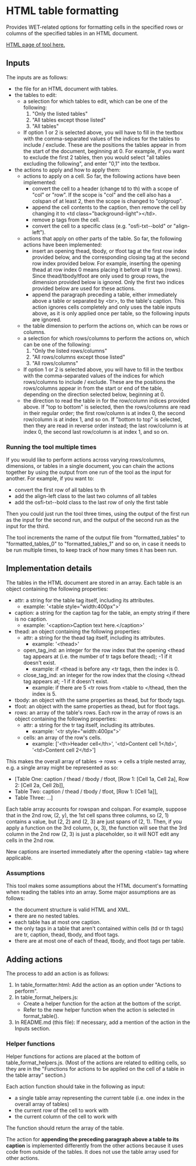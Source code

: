 # HTML table formatting
Provides WET-related options for formatting cells in the specified rows or columns of the specified tables in an HTML document.

[HTML page of tool here.](table_formatter.html)

## Inputs

The inputs are as follows:
- the file for an HTML document with tables.
- the tables to edit:
    - a selection for which tables to edit, which can be one of the following:
        1. "Only the listed tables"
        2. "All tables except those listed"
        3. "All tables"
    - If option 1 or 2 is selected above, you will have to fill in the textbox with the comma-separated values of the indices for the tables to include / exclude. These are the positions the tables appear in from the start of the document, beginning at 0. For example, if you want to exclude the first 2 tables, then you would select "all tables excluding the following", and enter "0,1" into the textbox.
- the actions to apply and how to apply them:
    - actions to apply on a cell. So far, the following actions have been implemented:
        - convert the cell to a header (change td to th) with a scope of "col" or "row". If the scope is "col" and the cell also has a colspan of at least 2, then the scope is changed to "colgroup".
        - append the cell contents to the caption, then remove the cell by changing it to &lt;td class="background-light">&lt;/td>.
        - remove p tags from the cell.
        - convert the cell to a specific class (e.g. "osfi-txt--bold" or "align-left").
    - actions that apply on other parts of the table. So far, the following actions have been implemented:
        - insert an opening thead, tbody, or tfoot tag at the first row index provided below, and the corresponding closing tag at the second row index provided below. For example, inserting the opening thead at row index 0 means placing it before all tr tags (rows). Since thead/tbody/tfoot are only used to group rows, the dimension provided below is ignored. Only the first two indices provided below are used for these actions.
        - append the paragraph preceding a table, either immediately above a table or separated by &lt;br>, to the table's caption. This action ignores cells completely and only uses the table inputs above, as it is only applied once per table, so the following inputs are ignored.
    - the table dimension to perform the actions on, which can be rows or columns.
    - a selection for which rows/columns to perform the actions on, which can be one of the following:
        1. "Only the listed rows/columns"
        2. "All rows/columns except those listed"
        3. "All rows/columns"
    - If option 1 or 2 is selected above, you will have to fill in the textbox with the comma-separated values of the indices for which rows/columns to include / exclude. These are the positions the rows/columns appear in from the start or end of the table, depending on the direction selected below, beginning at 0.
    - the direction to read the table in for the row/column indices provided above. If "top to bottom" is selected, then the rows/columns are read in their regular order; the first row/column is at index 0, the second row/column is at index 1, and so on. If "bottom to top" is selected, then they are read in reverse order instead; the last row/column is at index 0, the second last row/column is at index 1, and so on.

### Running the tool multiple times

If you would like to perform actions across varying rows/columns, dimensions, or tables in a single document, you can chain the actions together by using the output from one run of the tool as the input for another. For example, if you want to:
- convert the first row of all tables to th
- add the align-left class to the last two columns of all tables
- add the osfi-txt--bold class to the last row of only the first table

Then you could just run the tool three times, using the output of the first run as the input for the second run, and the output of the second run as the input for the third.

The tool increments the name of the output file from "formatted_tables" to "formatted_tables_0" to "formatted_tables_1" and so on, in case it needs to be run multiple times, to keep track of how many times it has been run. 

## Implementation details

The tables in the HTML document are stored in an array. Each table is an object containing the following properties:
- attr: a string for the table tag itself, including its attributes.
    - example: '&lt;table style="width:400px">'
- caption: a string for the caption tag for the table, an empty string if there is no caption.
    - example: '&lt;caption>Caption text here.&lt;/caption>'
- thead: an object containing the following properties:
    - attr: a string for the thead tag itself, including its attributes.
        - example: '&lt;thead>'
    - open_tag_ind: an integer for the row index that the opening &lt;thead tag appears at (i.e. the number of tr tags before thead); -1 if it doesn't exist.
        - example: if &lt;thead is before any &lt;tr tags, then the index is 0.
    - close_tag_ind: an integer for the row index that the closing &lt;/thead tag appears at; -1 if it doesn't exist.
        - example: if there are 5 &lt;tr rows from &lt;table to &lt;/thead, then the index is 5.
- tbody: an object with the same properties as thead, but for tbody tags.
- tfoot: an object with the same properties as thead, but for tfoot tags.
- rows: an array of the table's rows. Each row in the array of rows is an object containing the following properties:
    - attr: a string for the tr tag itself, including its attributes.
        - example: '&lt;tr style="width:400px">'
    - cells: an array of the row's cells.
        - example: ['&lt;th>Header cell&lt;/th>', '&lt;td>Content cell 1&lt;/td>', '&lt;td>Content cell 2&lt;/td>']

This makes the overall array of tables -> rows -> cells a triple nested array, e.g. a single array might be represented as so:
- [Table One: caption / thead / tbody / tfoot, [Row 1: [Cell 1a, Cell 2a], Row 2: [Cell 2a, Cell 2b]], 
-  Table Two: caption / thead / tbody / tfoot, [Row 1: [Cell 1a]],
-  Table Three: ...]

Each table array accounts for rowspan and colspan. For example, suppose that in the 2nd row, (2, y), the 1st cell spans three columns, so (2, 1) contains a value, but (2, 2) and (2, 3) are just spans of (2, 1). Then, if you apply a function on the 3rd column, (x, 3), the function will see that the 3rd column in the 2nd row (2, 3) is just a placeholder, so it will NOT edit any cells in the 2nd row.

New captions are inserted immediately after the opening &lt;table> tag where applicable.

### Assumptions

This tool makes some assumptions about the HTML document's formatting when reading the tables into an array. Some major assumptions are as follows:
- the document structure is valid HTML and XML.
- there are no nested tables.
- each table has at most one caption.
- the only tags in a table that aren't contained within cells (td or th tags) are tr, caption, thead, tbody, and tfoot tags.
- there are at most one of each of thead, tbody, and tfoot tags per table.

## Adding actions

The process to add an action is as follows:
1. In table_formatter.html: Add the action as an option under "Actions to perform".
2. In table_format_helpers.js:
    - Create a helper function for the action at the bottom of the script.
    - Refer to the new helper function when the action is selected in format_table().
3. In README.md (this file): If necessary, add a mention of the action in the Inputs section.

### Helper functions

Helper functions for actions are placed at the bottom of table_format_helpers.js. (Most of the actions are related to editing cells, so they are in the "Functions for actions to be applied on the cell of a table in the table array" section.)

Each action function should take in the following as input:
- a single table array representing the current table (i.e. one index in the overall array of tables)
- the current row of the cell to work with
- the current column of the cell to work with

The function should return the array of the table.

The action for **appending the preceding paragraph above a table to its caption** is implemented differently from the other actions because it uses code from outside of the tables. It does not use the table array used for other actions.
